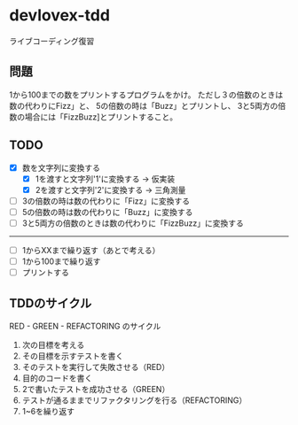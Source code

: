 # devlovex-tdd
ライブコーディング復習

## 問題
1から100までの数をプリントするプログラムをかけ。
ただし３の倍数のときは数の代わりにFizz」と、
5の倍数の時は「Buzz」とプリントし、
3と5両方の倍数の場合には「FizzBuzz]とプリントすること。

## TODO
- [x] 数を文字列に変換する
  - [x] 1を渡すと文字列'1'に変換する -> 仮実装
  - [x] 2を渡すと文字列'2'に変換する -> 三角測量

- [ ] 3の倍数の時は数の代わりに「Fizz」に変換する
- [ ] 5の倍数の時は数の代わりに「Buzz」に変換する
- [ ] 3と5両方の倍数のときは数の代わりに「FizzBuzz」に変換する

-----

- [ ] 1からXXまで繰り返す（あとで考える）
- [ ] 1から100まで繰り返す
- [ ] プリントする

## TDDのサイクル

RED - GREEN - REFACTORING のサイクル

1. 次の目標を考える
1. その目標を示すテストを書く
1. そのテストを実行して失敗させる（RED）
1. 目的のコードを書く
1. 2で書いたテストを成功させる（GREEN）
1. テストが通るままでリファクタリングを行る（REFACTORING）
1. 1~6を繰り返す



